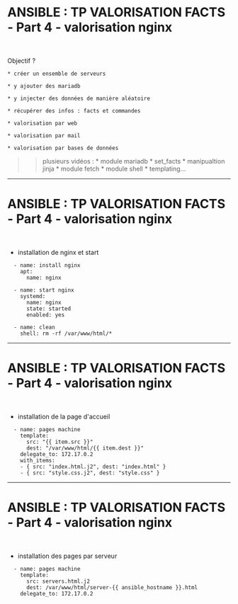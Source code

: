 

# ANSIBLE : TP VALORISATION FACTS - Part 4 - valorisation nginx

<br>

Objectif ?

	* créer un ensemble de serveurs

	* y ajouter des mariadb

	* y injecter des données de manière aléatoire

	* récupérer des infos : facts et commandes

	* valorisation par web

	* valorisation par mail

	* valorisation par bases de données


>> plusieurs vidéos :
		* module mariadb
		* set_facts
		* manipualtion jinja
		* module fetch
		* module shell
		* templating...

----------------------------------------------------------------------------

# ANSIBLE : TP VALORISATION FACTS - Part 4 - valorisation nginx


<br>

* installation de nginx et start

```
  - name: install nginx
    apt:
      name: nginx

  - name: start nginx
    systemd:
      name: nginx
      state: started
      enabled: yes

  - name: clean
    shell: rm -rf /var/www/html/*
```

----------------------------------------------------------------------------

# ANSIBLE : TP VALORISATION FACTS - Part 4 - valorisation nginx

<br>

* installation de la page d'accueil

```
  - name: pages machine
    template:
      src: "{{ item.src }}"
      dest: "/var/www/html/{{ item.dest }}"
    delegate_to: 172.17.0.2
    with_items:
    - { src: "index.html.j2", dest: "index.html" }
    - { src: "style.css.j2", dest: "style.css" }
```

----------------------------------------------------------------------------

# ANSIBLE : TP VALORISATION FACTS - Part 4 - valorisation nginx

<br>

* installation des pages par serveur

```
  - name: pages machine
    template:
      src: servers.html.j2
      dest: /var/www/html/server-{{ ansible_hostname }}.html
    delegate_to: 172.17.0.2
```


